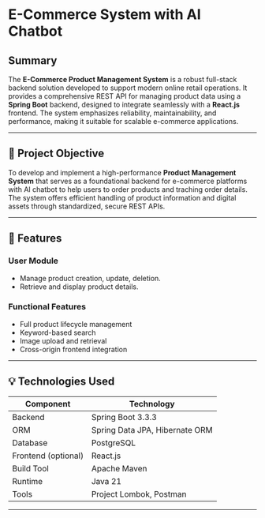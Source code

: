 # E-Commerce System with AI Chatbot 

## Summary
The **E-Commerce Product Management System** is a robust full-stack backend solution developed to support modern online retail operations. It provides a comprehensive REST API for managing product data using a **Spring Boot** backend, designed to integrate seamlessly with a **React.js** frontend. The system emphasizes reliability, maintainability, and performance, making it suitable for scalable e-commerce applications.

---

## 🎯 Project Objective
To develop and implement a high-performance **Product Management System** that serves as a foundational backend for e-commerce platforms with AI chatbot to help users to order products and traching order details. The system offers efficient handling of product information and digital assets through standardized, secure REST APIs.

---

## 🔧 Features
### User Module
- Manage product creation, update, deletion.
- Retrieve and display product details.

### Functional Features
- Full product lifecycle management
- Keyword-based search
- Image upload and retrieval
- Cross-origin frontend integration

---

## 💡 Technologies Used
| Component           | Technology                     |
| -------------------| ------------------------------ |
| Backend            | Spring Boot 3.3.3              |
| ORM                | Spring Data JPA, Hibernate ORM |
| Database           | PostgreSQL                     |
| Frontend (optional)| React.js                       |
| Build Tool         | Apache Maven                   |
| Runtime            | Java 21                        |
| Tools              | Project Lombok, Postman        |

---
